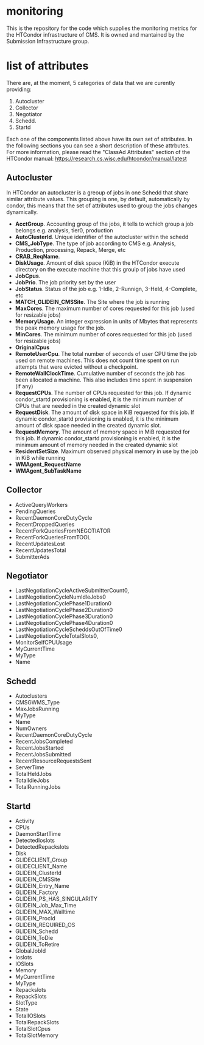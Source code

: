 # monitoring
This is the repository for the code which supplies the monitoring metrics for the HTCondor infrastructure of CMS. 
It is owned and mantained by the Submission Infrastructure group.

# list of attributes
There are, at the moment, 5 categories of data that we are curently providing: 
1. Autocluster
2. Collector
3. Negotiator
4. Schedd. 
5. Startd

Each one of the components listed above have its own set of attributes. In the following sections you can see a short description
of these attrbutes. For more information, please read the "ClassAd Attributes" section of the HTCondor manual:
https://research.cs.wisc.edu/htcondor/manual/latest

## Autocluster
In HTCondor an autocluster is a greoup of jobs in one Schedd that share similar attribute values. This grouping is one, by default,
automatically by condor, this means that the set of attributes used to group the jobs changes dynamically.

- **AcctGroup**. Accounting group of the jobs, it tells to wchich group a job belongs e.g. analysis, tier0, production
- **AutoClusterId**. Unique identifier of the autocluster within the schedd
- **CMS_JobType**. The type of job according to CMS e.g. Analysis, Production, processing, Repack, Merge, etc
- **CRAB_ReqName**. 
- **DiskUsage**. Amount of disk space (KiB) in the HTCondor execute directory on the execute machine that this grouip of jobs have used
- **JobCpus**. 
- **JobPrio**. The job priority set by the user
- **JobStatus**. Status of the job e.g. 1-Idle, 2-Runnign, 3-Held, 4-Complete, etc
- **MATCH_GLIDEIN_CMSSite**. The Site where the job is running
- **MaxCores**. The maximum number of cores requested for this job (used for resizable jobs)
- **MemoryUsage**. An integer expression in units of Mbytes that represents the peak memory usage for the job.
- **MinCores**. The minimum number of cores requested for this job (used for resizable jobs)
- **OriginalCpus**
- **RemoteUserCpu**. The total number of seconds of user CPU time the job used on remote machines. This does not count time spent on run attempts that were evicted without a checkpoint.
- **RemoteWallClockTime**. Cumulative number of seconds the job has been allocated a machine. This also includes time spent in suspension (if any)
- **RequestCPUs**. The number of CPUs requested for this job. If dynamic condor_startd provisioning is enabled, it is the minimum number of CPUs that are needed in the created dynamic slot
- **RequestDisk**. The amount of disk space in KiB requested for this job. If dynamic condor_startd provisioning is enabled, it is the minimum amount of disk space needed in the created dynamic slot.  
- **RequestMemory**. The amount of memory space in MiB requested for this job. If dynamic condor_startd provisioning is enabled, it is the minimum amount of memory needed in the created dynamic slot
- **ResidentSetSize**. Maximum observed physical memory in use by the job in KiB while running
- **WMAgent_RequestName**
- **WMAgent_SubTaskName**

## Collector
- ActiveQueryWorkers
- PendingQueries
- RecentDaemonCoreDutyCycle
- RecentDroppedQueries
- RecentForkQueriesFromNEGOTIATOR
- RecentForkQueriesFromTOOL
- RecentUpdatesLost
- RecentUpdatesTotal
- SubmitterAds

## Negotiator
- LastNegotiationCycleActiveSubmitterCount0,
- LastNegotiationCycleNumIdleJobs0
- LastNegotiationCyclePhase1Duration0
- LastNegotiationCyclePhase2Duration0
- LastNegotiationCyclePhase3Duration0
- LastNegotiationCyclePhase4Duration0
- LastNegotiationCycleScheddsOutOfTime0
- LastNegotiationCycleTotalSlots0,
- MonitorSelfCPUUsage
- MyCurrentTime
- MyType
- Name

## Schedd
- Autoclusters
- CMSGWMS_Type
- MaxJobsRunning
- MyType
- Name
- NumOwners
- RecentDaemonCoreDutyCycle
- RecentJobsCompleted
- RecentJobsStarted
- RecentJobsSubmitted
- RecentResourceRequestsSent
- ServerTime
- TotalHeldJobs
- TotalIdleJobs
- TotalRunningJobs

## Startd
- Activity
- CPUs
- DaemonStartTime
- DetectedIoslots
- DetectedRepackslots
- Disk
- GLIDECLIENT_Group
- GLIDECLIENT_Name
- GLIDEIN_ClusterId
- GLIDEIN_CMSSite
- GLIDEIN_Entry_Name
- GLIDEIN_Factory
- GLIDEIN_PS_HAS_SINGULARITY
- GLIDEIN_Job_Max_Time
- GLIDEIN_MAX_Walltime
- GLIDEIN_ProcId
- GLIDEIN_REQUIRED_OS
- GLIDEIN_Schedd
- GLIDEIN_ToDie
- GLIDEIN_ToRetire
- GlobalJobId
- Ioslots
- IOSlots
- Memory
- MyCurrentTime
- MyType
- Repackslots
- RepackSlots
- SlotType
- State
- TotalIOSlots
- TotalRepackSlots
- TotalSlotCpus
- TotalSlotMemory





